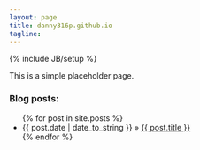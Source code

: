 ```yaml
---
layout: page
title: danny316p.github.io
tagline: 
---
```

{% include JB/setup %}

This is a simple placeholder page.



### Blog posts:

<ul class="posts">
  {% for post in site.posts %}
    <li><span>{{ post.date | date_to_string }}</span> &raquo; <a href="{{ BASE_PATH }}{{ post.url }}">{{ post.title }}</a></li>
  {% endfor %}
</ul>


